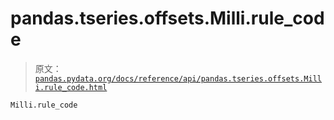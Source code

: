 # pandas.tseries.offsets.Milli.rule_code

> 原文：[`pandas.pydata.org/docs/reference/api/pandas.tseries.offsets.Milli.rule_code.html`](https://pandas.pydata.org/docs/reference/api/pandas.tseries.offsets.Milli.rule_code.html)

```py
Milli.rule_code
```

